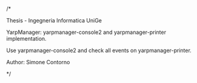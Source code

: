 /* 

Thesis - Ingegneria Informatica UniGe
 
YarpManager: yarpmanager-console2 and yarpmanager-printer implementation.
 
Use yarpmanager-console2 and check all events on yarpmanager-printer. 
 
Author: Simone Contorno
 
*/
